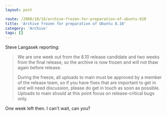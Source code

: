 ```yaml
---
layout: post

route: /2008/10/16/archive-frozen-for-preparation-of-ubuntu-810
title: 'Archive frozen for preparation of Ubuntu 8.10'
category: 'Archive'
tags: []
---
```


Steve Langasek reporting:

 
> We are one week out from the 8.10 release candidate and two weeks from the final release, so the archive is now frozen and will not thaw again before release.
> 
> During the freeze, all uploads to main must be approved by a member of the
> release team, so if you have fixes that are important to get in and will need
> discussion, please do get in touch as soon as possible. Uploads to main should
> at this point focus on release-critical bugs only.

One week left then. I can't wait, can you?
